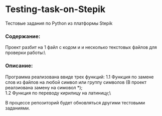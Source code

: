 # Testing-task-on-Stepik
Тестовые задания по Python из платформы Stepik


### Содержание:
Проект разбит на 1 файл с кодом и и несколько текстовых файлов для проверки работы:\

### Описание:
Программа реализована ввиде трех функций:
1.1 Функция по замене слов из файлов на любой символ или группу символов (В проект реалзиована замену на симовол *);\
1.2 Функция по переводу кирилицу на латиницу;\

В процессе репозиторий будет обновляться другими тестовыми заданиями.
